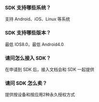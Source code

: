 ﻿### SDK 支持哪些系统？
支持 Android、iOS、Linux 等系统

### SDK 支持哪些版本？
最低 IOS8.0，最低 Android4.0

### 请问怎么接入 SDK？
在申请到 SDK 后，接入文档会和 SDK 一起提供

### 请问 SDK 怎么卖？
提供按设备和按应用2种永久授权方式